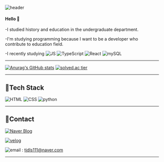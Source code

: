 ![header](https://capsule-render.vercel.app/api?type=rounded&color=gradient&height=100&section=header&text=Seoin&fontSize=70&animation=scaleIn)

#### Hello 👋 
-I studied history and education in the undergraduate department. 


-I'm studying programming because I want to be a developer who contribute to education field.


-I recently studying
![JS](https://img.shields.io/badge/JavaScript-F7DF1E?style=flat-square&logo=JavaScript&logoColor=white)
![TypeScript](https://img.shields.io/badge/TypeScript-3178C6?style=flat-square&logo=TypeScript&logoColor=white)
![React](https://img.shields.io/badge/React-61DAFB?style=flat-square&logo=React&logoColor=white)
![mySQL](https://img.shields.io/badge/MySQL-4479A1?style=flat-square&logo=MySQL&logoColor=white)

***
[![Anurag's GitHub stats](https://github-readme-stats.vercel.app/api?username=tjdls111)](https://github.com/anuraghazra/github-readme-stats) [![solved.ac tier](http://mazassumnida.wtf/api/generate_badge?boj=tjdls111)](https://solved.ac/tjdls111)
      
***
## 🍊Tech Stack
 ![HTML](https://img.shields.io/badge/HTML-E34F26?style=flat-square&logo=HTML5&logoColor=white) 
 ![CSS](https://img.shields.io/badge/CSS-1572B6?style=flat-square&logo=CSS3&logoColor=white) 
 ![python](https://img.shields.io/badge/Python-3776AB?style=flat-square&logo=python&logoColor=white)
   
***
## 🍒Contact
  [![Naver Blog](https://img.shields.io/badge/NaverBlog-03C75A?style=flat-square&logo=naver&logoColor=white&link=https://blog.naver.com/tjdls111)](https://blog.naver.com/tjdls111)
  
  
  [![velog](https://img.shields.io/badge/Velog-15C39A?style=flat-square&&link=https://velog.io/@tjdls111)](https://velog.io/@tjdls111)
  
  
  ![email](https://img.shields.io/badge/NaverEmail-03C75A?style=flat-square&logo=naver&logoColor=white) : tjdls111@naver.com  
***
 
